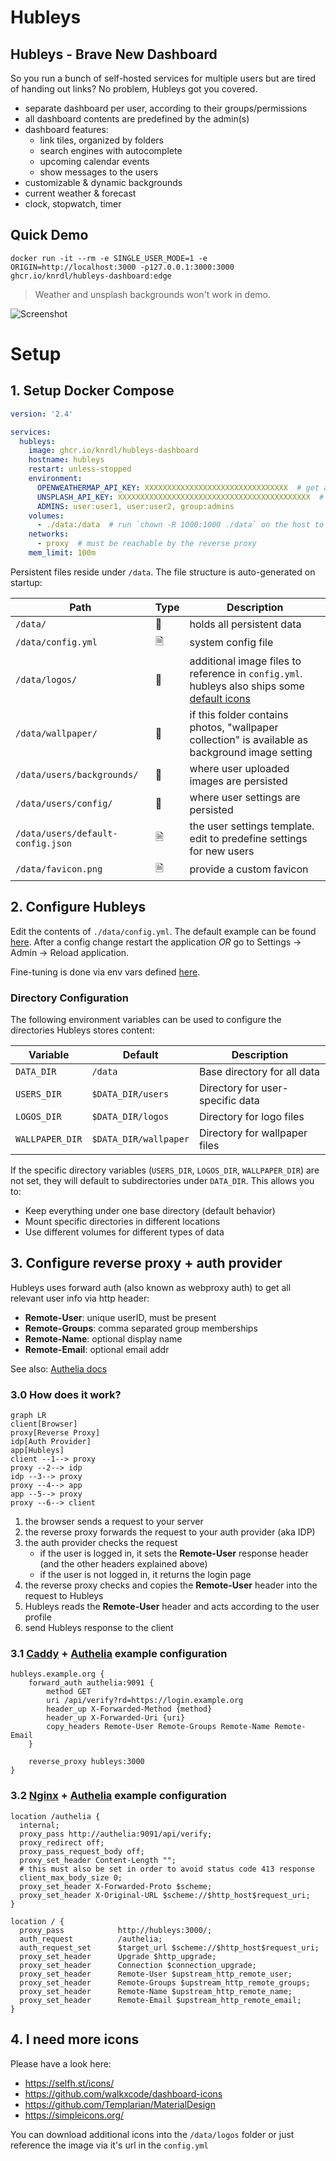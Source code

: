 # Hubleys

## Hubleys - Brave New Dashboard

So you run a bunch of self-hosted services for multiple users but are tired of handing out links? No problem, Hubleys got you covered.

- separate dashboard per user, according to their groups/permissions
- all dashboard contents are predefined by the admin(s)
- dashboard features:
  - link tiles, organized by folders
  - search engines with autocomplete
  - upcoming calendar events
  - show messages to the users
- customizable & dynamic backgrounds
- current weather & forecast
- clock, stopwatch, timer

## Quick Demo

```shell
docker run -it --rm -e SINGLE_USER_MODE=1 -e ORIGIN=http://localhost:3000 -p127.0.0.1:3000:3000 ghcr.io/knrdl/hubleys-dashboard:edge
```

> Weather and unsplash backgrounds won't work in demo.

![Screenshot](./docs/screenshot.png)

# Setup

## 1. Setup Docker Compose

```yaml
version: '2.4'

services:
  hubleys:
    image: ghcr.io/knrdl/hubleys-dashboard
    hostname: hubleys
    restart: unless-stopped
    environment:
      OPENWEATHERMAP_API_KEY: XXXXXXXXXXXXXXXXXXXXXXXXXXXXXXXX  # get a free api key: https://home.openweathermap.org/api_keys
      UNSPLASH_API_KEY: XXXXXXXXXXXXXXXXXXXXXXXXXXXXXXXXXXXXXXXXXXX  # get a free api key (Access Key): https://unsplash.com/oauth/applications
      ADMINS: user:user1, user:user2, group:admins
    volumes:
      - ./data:/data  # run `chown -R 1000:1000 ./data` on the host to fix folder permissions
    networks:
      - proxy  # must be reachable by the reverse proxy
    mem_limit: 100m
```

Persistent files reside under `/data`. The file structure is auto-generated on startup:

| Path                       | Type | Description                                                                                                               |
| -------------------------- | ---- | ------------------------------------------------------------------------------------------------------------------------- |
| `/data/`                   | 📂   | holds all persistent data                                                                                                 |
| `/data/config.yml`         | 🗎    | system config file                                                                                      |
| `/data/logos/`             | 📂   | additional image files to reference in `config.yml`.<br/>hubleys also ships some [default icons](./static/fallback-logos) |
| `/data/wallpaper/`             | 📂   | if this folder contains photos, "wallpaper collection" is available as background image setting  |
| `/data/users/backgrounds/` | 📂   | where user uploaded images are persisted                                                                                  |
| `/data/users/config/`      | 📂   | where user settings are persisted                                                                                         |
| `/data/users/default-config.json` | 🗎  | the user settings template. edit to predefine settings for new users                                                                                         |
| `/data/favicon.png`        | 🗎  | provide a custom favicon                  |

## 2. Configure Hubleys

Edit the contents of `./data/config.yml`. The default example can be found [here](./src/lib/server/sysconfig/default.yml). After a config change restart the application *OR* go to Settings → Admin → Reload application.

Fine-tuning is done via env vars defined [here](./Dockerfile#L60).

### Directory Configuration

The following environment variables can be used to configure the directories Hubleys stores content:

| Variable | Default | Description |
|----------|---------|-------------|
| `DATA_DIR` | `/data` | Base directory for all data |
| `USERS_DIR` | `$DATA_DIR/users` | Directory for user-specific data |
| `LOGOS_DIR` | `$DATA_DIR/logos` | Directory for logo files |
| `WALLPAPER_DIR` | `$DATA_DIR/wallpaper` | Directory for wallpaper files |

If the specific directory variables (`USERS_DIR`, `LOGOS_DIR`, `WALLPAPER_DIR`) are not set, they will default to subdirectories under `DATA_DIR`. This allows you to:
- Keep everything under one base directory (default behavior)
- Mount specific directories in different locations
- Use different volumes for different types of data

## 3. Configure reverse proxy + auth provider

Hubleys uses forward auth (also known as webproxy auth) to get all relevant user info via http header:

- **Remote-User**: unique userID, must be present
- **Remote-Groups**: comma separated group memberships
- **Remote-Name**: optional display name
- **Remote-Email**: optional email addr

See also: [Authelia docs](https://www.authelia.com/integration/trusted-header-sso/introduction/#response-headers)

### 3.0 How does it work?

```mermaid
graph LR
client[Browser]
proxy[Reverse Proxy]
idp[Auth Provider]
app[Hubleys]
client --1--> proxy
proxy --2--> idp
idp --3--> proxy
proxy --4--> app
app --5--> proxy
proxy --6--> client
```

1. the browser sends a request to your server
2. the reverse proxy forwards the request to your auth provider (aka IDP)
3. the auth provider checks the request
    - if the user is logged in, it sets the **Remote-User** response header (and the other headers explained above)
    - if the user is not logged in, it returns the login page
4. the reverse proxy checks and copies the **Remote-User** header into the request to Hubleys
5. Hubleys reads the **Remote-User** header and acts according to the user profile
6. send Hubleys response to the client


### 3.1 [Caddy](https://caddyserver.com/) + [Authelia](https://www.authelia.com/) example configuration

```
hubleys.example.org {
	forward_auth authelia:9091 {
		method GET
		uri /api/verify?rd=https://login.example.org
		header_up X-Forwarded-Method {method}
		header_up X-Forwarded-Uri {uri}
		copy_headers Remote-User Remote-Groups Remote-Name Remote-Email
	}

	reverse_proxy hubleys:3000
}
```

### 3.2 [Nginx](https://nginx.org) + [Authelia](https://www.authelia.com/) example configuration

```
location /authelia {
  internal;
  proxy_pass http://authelia:9091/api/verify;
  proxy_redirect off;
  proxy_pass_request_body off;
  proxy_set_header Content-Length "";
  # this must also be set in order to avoid status code 413 response
  client_max_body_size 0;
  proxy_set_header X-Forwarded-Proto $scheme;
  proxy_set_header X-Original-URL $scheme://$http_host$request_uri;
}

location / {
  proxy_pass            http://hubleys:3000/;
  auth_request          /authelia;
  auth_request_set      $target_url $scheme://$http_host$request_uri;
  proxy_set_header      Upgrade $http_upgrade;
  proxy_set_header      Connection $connection_upgrade;
  proxy_set_header      Remote-User $upstream_http_remote_user;
  proxy_set_header      Remote-Groups $upstream_http_remote_groups;
  proxy_set_header      Remote-Name $upstream_http_remote_name;
  proxy_set_header      Remote-Email $upstream_http_remote_email;
}
```

## 4. I need more icons

Please have a look here:

- https://selfh.st/icons/
- https://github.com/walkxcode/dashboard-icons
- https://github.com/Templarian/MaterialDesign
- https://simpleicons.org/

You can download additional icons into the `/data/logos` folder or just reference the image via it's url in the `config.yml`
